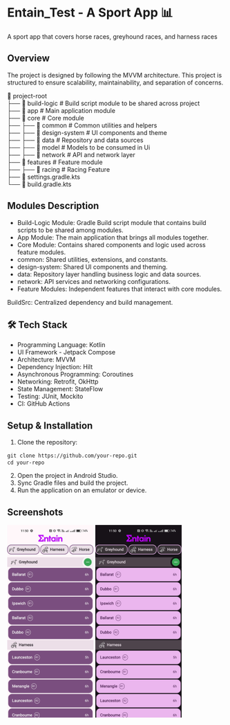 # Entain_Test - A Sport App 📊

A sport app that covers horse races, greyhound races, and harness races

## Overview
The project is designed by following the MVVM architecture. This project is structured to ensure scalability, maintainability, and separation of concerns.

📂 project-root<br>
├── 📂 build-logic        # Build script module to be shared across project<br>
├── 📂 app                # Main application module<br>
├── 📂 core               # Core module<br>
├── ├── 📂 common         # Common utilities and helpers<br>
├── ├── 📂 design-system  # UI components and theme<br>
├── ├── 📂 data           # Repository and data sources<br>
├── ├── 📂 model          # Models to be consumed  in Ui<br>
├── ├── 📂 network        # API and network layer<br>
├── 📂 features           # Feature module<br>
├── ├── 📂 racing         # Racing Feature<br>
├── 📄 settings.gradle.kts<br>
└── 📄 build.gradle.kts<br>

## Modules Description
- Build-Logic Module: Gradle Build script module that contains build scripts to be shared among modules.
- App Module: The main application that brings all modules together.
- Core Module: Contains shared components and logic used across feature modules.
- common: Shared utilities, extensions, and constants.
- design-system: Shared UI components and theming.
- data: Repository layer handling business logic and data sources.
- network: API services and networking configurations.
- Feature Modules: Independent features that interact with core modules.

BuildSrc: Centralized dependency and build management.

## 🛠️ Tech Stack
- Programming Language: Kotlin
- UI Framework - Jetpack Compose
- Architecture: MVVM
- Dependency Injection: Hilt
- Asynchronous Programming: Coroutines
- Networking: Retrofit, OkHttp
- State Management: StateFlow
- Testing: JUnit, Mockito
- CI: GitHub Actions

## Setup & Installation

1. Clone the repository:
```
git clone https://github.com/your-repo.git 
cd your-repo
```
2. Open the project in Android Studio.
3. Sync Gradle files and build the project.
4. Run the application on an emulator or device.

## Screenshots
<img src="https://github.com/winphyoethu/entain_test/blob/main/screenshots/lightmode.jpg?raw=true" width="200" alt="lightmode"/>
<img src="https://github.com/winphyoethu/entain_test/blob/main/screenshots/darkmode.jpg?raw=true" width="200" alt="darkmode"/>
